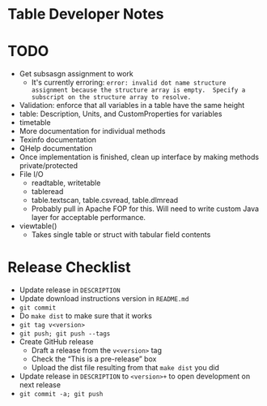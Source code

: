Table Developer Notes
=====================

# TODO

* Get subsasgn assignment to work
  * It's currently erroring: `error: invalid dot name structure assignment because the structure array is empty.  Specify a subscript on the structure array to resolve.`
* Validation: enforce that all variables in a table have the same height
* table: Description, Units, and CustomProperties for variables
* timetable
* More documentation for individual methods
* Texinfo documentation
* QHelp documentation
* Once implementation is finished, clean up interface by making methods private/protected
* File I/O
  * readtable, writetable
  * tableread
  * table.textscan, table.csvread, table.dlmread
  * Probably pull in Apache FOP for this. Will need to write custom Java layer for acceptable performance.
* viewtable()
  * Takes single table or struct with tabular field contents

# Release Checklist

* Update release in `DESCRIPTION`
* Update download instructions version in `README.md`
* `git commit`
* Do `make dist` to make sure that it works
* `git tag v<version>`
* `git push; git push --tags`
* Create GitHub release
  * Draft a release from the `v<version>` tag
  * Check the “This is a pre-release” box
  * Upload the dist file resulting from that `make dist` you did
* Update release in `DESCRIPTION` to `<version>+` to open development on next release
* `git commit -a; git push`
